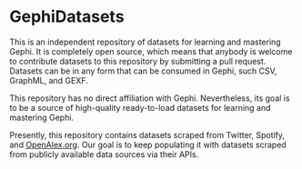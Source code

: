 # GephiDatasets
This is an independent repository of datasets for learning and mastering Gephi. It is completely open source, which means that anybody is welcome to contribute datasets to this repository by submitting a pull request. 
Datasets can be in any form that can be consumed in Gephi, such CSV, GraphML, and GEXF. 

This repository has no direct affiliation with Gephi. Nevertheless, its goal is to be a source of high-quality ready-to-load datasets for learning and mastering Gephi.

Presently, this repository contains datasets scraped from Twitter, Spotify, and [OpenAlex.org](https://openalex.org/). Our goal is to keep populating it with datasets scraped from publicly available data sources via their APIs.

